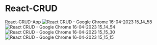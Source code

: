 # React-CRUD
React-CRUD-App
![React CRUD - Google Chrome 16-04-2023 15_14_58](https://user-images.githubusercontent.com/54906865/232290957-322414fe-5418-48dd-a8be-15544890fd06.png)
![React CRUD - Google Chrome 16-04-2023 15_14_54](https://user-images.githubusercontent.com/54906865/232290959-2875b5dd-5dfd-4a56-a22b-800c2b3ea4c9.png)
![React CRUD - Google Chrome 16-04-2023 15_15_30](https://user-images.githubusercontent.com/54906865/232290975-5628e734-8108-470a-9de3-1d8b659631f0.png)
![React CRUD - Google Chrome 16-04-2023 15_15_15](https://user-images.githubusercontent.com/54906865/232290981-f12f779a-d1bb-4d24-b2fb-fd9498e8857e.png)
